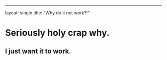 ---
layout: single
title: "Why do it not work?!"

# Seriously holy crap why.

## I just want it to work.
